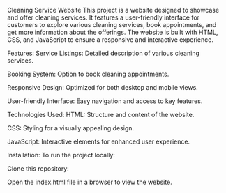 Cleaning Service Website
This project is a website designed to showcase and offer cleaning services. It features a user-friendly interface for customers to explore various cleaning services, book appointments, and get more information about the offerings. The website is built with HTML, CSS, and JavaScript to ensure a responsive and interactive experience.

Features:
Service Listings: Detailed description of various cleaning services.

Booking System: Option to book cleaning appointments.

Responsive Design: Optimized for both desktop and mobile views.

User-friendly Interface: Easy navigation and access to key features.

Technologies Used:
HTML: Structure and content of the website.

CSS: Styling for a visually appealing design.

JavaScript: Interactive elements for enhanced user experience.

Installation:
To run the project locally:

Clone this repository:

Open the index.html file in a browser to view the website.

